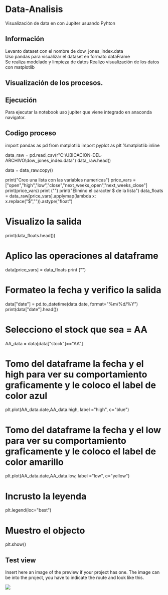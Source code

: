 # Data-Analisis

Visualización de data en con Jupiter usuando Pyhton

## Información 
Levanto dataset con el nombre de dow_jones_index.data \
Uso pandas para visualizar el dataset en formato dataFrame \
Se realiza modelado y limpieza de datos
Realizo visualización de los datos con matplotlib

## Visualización de los procesos. 

## Ejecución
Para ejecutar la notebook uso jupiter que viene integrado en anaconda navigator.

## Codigo proceso 

import pandas as pd
from matplotlib import pyplot as plt
%matplotlib inline

data_raw = pd.read_csv(r"C:\UBICACION-DEL-ARCHIVO\dow_jones_index.data")
data_raw.head()

data = data_raw.copy()

print("Creo una lista con las variables numericas")
price_vars = ["open","high","low","close","next_weeks_open","next_weeks_close"]
print(price_vars)
print ("")
print("Elimino el caracter $ de la lista")
data_floats = data_raw[price_vars].applymap(lambda x: x.replace("$","")).astype("float")
# Visualizo la salida
print(data_floats.head())
# Aplico las operaciones al dataframe
data[price_vars]  = data_floats
print ("")
# Formateo la fecha y verifico la salida
data["date"] = pd.to_datetime(data.date, format="%m/%d/%Y")
print(data["date"].head())
# Selecciono el stock que sea = AA
AA_data = data[data["stock"]=="AA"]
# Tomo del dataframe la fecha y el high para ver su comportamiento graficamente y le coloco el label de color azul
plt.plot(AA_data.date,AA_data.high, label ="high", c="blue")
# Tomo del dataframe la fecha y el low para ver su comportamiento graficamente y le coloco el label de color amarillo
plt.plot(AA_data.date,AA_data.low, label ="low", c="yellow")
# Incrusto la leyenda
plt.legend(loc="best")
# Muestro el objecto
plt.show()

## Test view
Insert here an image of the preview if your project has one. The image can be into the project, you have to indicate the route and look like this.

![](/preview.jpg)
